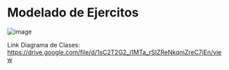# Modelado de Ejercitos

![image](https://github.com/facubarneche/modeladoDeEjercitos/assets/70295509/22ecf4ab-c8a9-42bc-91a6-ed661772c72b)

Link Diagrama de Clases: https://drive.google.com/file/d/1sC2T2G2_i1MTa_rSIZReNkqmZreC7jEn/view

